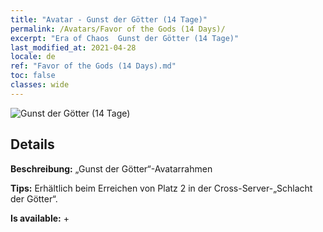 ```yaml
---
title: "Avatar - Gunst der Götter (14 Tage)"
permalink: /Avatars/Favor of the Gods (14 Days)/
excerpt: "Era of Chaos  Gunst der Götter (14 Tage)"
last_modified_at: 2021-04-28
locale: de
ref: "Favor of the Gods (14 Days).md"
toc: false
classes: wide
---
```

 ![Gunst der Götter (14 Tage)](/images/a/avatarFrame_62.png)

## Details

 **Beschreibung:** „Gunst der Götter“-Avatarrahmen 

 **Tips:** Erhältlich beim Erreichen von Platz 2 in der Cross-Server-„Schlacht der Götter“. 

 **Is available:**  + 

